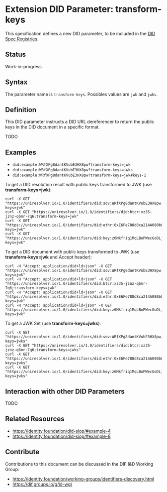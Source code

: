 # Extension DID Parameter: transform-keys

This specification defines a new DID parameter, to be included in the [DID Spec Registries](https://w3c.github.io/did-spec-registries/).

## Status

Work-in-progress

## Syntax

The parameter name is `transform-keys`. Possibles values are `jwk` and `jwks`.

## Definition

This DID parameter instructs a DID URL dereferencer to return the public keys in the DID document in
a specific format.

TODO

## Examples

 * `did:example:WRfXPg8dantKVubE3HX8pw?transform-keys=jwk`
 * `did:example:WRfXPg8dantKVubE3HX8pw?transform-keys=jwks`
 * `did:example:WRfXPg8dantKVubE3HX8pw?transform-keys=jwk#keys-1`

To get a DID resolution result with public keys transformed to JWK (use **transform-keys=jwk**):

```
curl -X GET "https://uniresolver.io/1.0/identifiers/did:sov:WRfXPg8dantKVubE3HX8pw;transform-keys=jwk"
curl -X GET "https://uniresolver.io/1.0/identifiers/did:btcr:xz35-jznz-q6mr-7q6;transform-keys=jwk"
curl -X GET "https://uniresolver.io/1.0/identifiers/did:ethr:0xE6Fe788d8ca214A080b0f6aC7F48480b2AEfa9a6;transform-keys=jwk"
curl -X GET "https://uniresolver.io/1.0/identifiers/did:key:z6Mkfriq1MqLBoPWecGoDLjguo1sB9brj6wT3qZ5BxkKpuP6;transform-keys=jwk"
```

To get a DID document with public keys transformed to JWK (use **transform-keys=jwk** and Accept header):

```
curl -H "Accept: application/did+ld+json" -X GET "https://uniresolver.io/1.0/identifiers/did:sov:WRfXPg8dantKVubE3HX8pw;transform-keys=jwk"
curl -H "Accept: application/did+ld+json" -X GET "https://uniresolver.io/1.0/identifiers/did:btcr:xz35-jznz-q6mr-7q6;transform-keys=jwk"
curl -H "Accept: application/did+ld+json" -X GET "https://uniresolver.io/1.0/identifiers/did:ethr:0xE6Fe788d8ca214A080b0f6aC7F48480b2AEfa9a6;transform-keys=jwk"
curl -H "Accept: application/did+ld+json" -X GET "https://uniresolver.io/1.0/identifiers/did:key:z6Mkfriq1MqLBoPWecGoDLjguo1sB9brj6wT3qZ5BxkKpuP6;transform-keys=jwk"
```

To get a JWK Set (use **transform-keys=jwks**):

```
curl -X GET "https://uniresolver.io/1.0/identifiers/did:sov:WRfXPg8dantKVubE3HX8pw;transform-keys=jwks"
curl -X GET "https://uniresolver.io/1.0/identifiers/did:btcr:xz35-jznz-q6mr-7q6;transform-keys=jwks"
curl -X GET "https://uniresolver.io/1.0/identifiers/did:ethr:0xE6Fe788d8ca214A080b0f6aC7F48480b2AEfa9a6;transform-keys=jwks"
curl -X GET "https://uniresolver.io/1.0/identifiers/did:key:z6Mkfriq1MqLBoPWecGoDLjguo1sB9brj6wT3qZ5BxkKpuP6;transform-keys=jwks"
```

## Interaction with other DID Parameters

TODO

## Related Resources

 * https://identity.foundation/did-siop/#example-4
 * https://identity.foundation/did-siop/#example-8

## Contribute

Contributions to this document can be discussed in the DIF I&D Working Group:

 * https://identity.foundation/working-groups/identifiers-discovery.html
 * https://dif.groups.io/g/id-wg/
